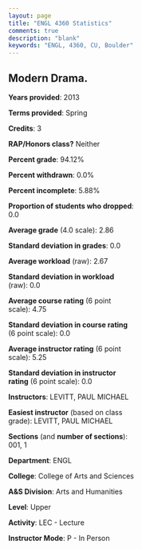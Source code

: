 ```yaml
---
layout: page
title: "ENGL 4360 Statistics"
comments: true
description: "blank"
keywords: "ENGL, 4360, CU, Boulder"
--- 
```

<head>
<script src="https://ajax.googleapis.com/ajax/libs/jquery/2.1.3/jquery.min.js"></script>
<script src="https://dl.dropboxusercontent.com/s/pc42nxpaw1ea4o9/highcharts.js?dl=0"></script>
<!-- <script src="../assets/js/highcharts.js"></script> -->
<style type="text/css">@font-face {
	font-family: "Bebas Neue";
	src: url(https://www.filehosting.org/file/details/544349/BebasNeue%20Regular.otf) format("opentype");
	}
	h1.Bebas { 
		font-family: "Bebas Neue", Verdana, Tahoma;
	}
</style>
</head>
<body>
	<div id="container" style="float: right; width: 45%; height: 88%; margin-left: 2.5%; margin-right: 2.5%;"></div>
	<script language="JavaScript">
		$(document).ready(function() {
		var chart = {type: 'column'};
		var title = {text: 'Grade Distribution'};
		var xAxis = {categories: ['A','B','C','D','F'],crosshair: true};
		var yAxis = {min: 0,title: {text: 'Percentage'}};
		var tooltip = {headerFormat: '<center><b><span style="font-size:20px">{point.key}</span></b></center>',
		               pointFormat: '<td style="padding:0"><b>{point.y:.1f}%</b></td>',
		               footerFormat: '</table>',shared: true,useHTML: true};
		var plotOptions = {column: {pointPadding: 0.0,borderWidth: 0}};  
		var credits = {enabled: false};var series= [{name: 'Percent',data: [18.75,50.0,31.25,0.0,0.0,]}];
		var json = {};
		json.chart = chart;
		json.title = title;
		json.tooltip = tooltip;
		json.xAxis = xAxis;
		json.yAxis = yAxis;  
		json.series = series;
		json.plotOptions = plotOptions;  
		json.credits = credits;
		$('#container').highcharts(json);
	});
	</script>
</body>
			   
## Modern Drama.

**Years provided**: 2013

**Terms provided**: Spring

**Credits**: 3

**RAP/Honors class?** Neither

**Percent grade**: 94.12%

**Percent withdrawn**: 0.0%

**Percent incomplete**: 5.88%

**Proportion of students who dropped**: 0.0

**Average grade** (4.0 scale): 2.86

**Standard deviation in grades**: 0.0

**Average workload** (raw): 2.67

**Standard deviation in workload** (raw): 0.0

**Average course rating** (6 point scale): 4.75

**Standard deviation in course rating** (6 point scale): 0.0

**Average instructor rating** (6 point scale): 5.25

**Standard deviation in instructor rating** (6 point scale): 0.0

**Instructors**: LEVITT, PAUL MICHAEL

**Easiest instructor** (based on class grade): LEVITT, PAUL MICHAEL

**Sections** (and **number of sections**): 001, 1

**Department**: ENGL

**College**: College of Arts and Sciences

**A&S Division**: Arts and Humanities

**Level**: Upper

**Activity**: LEC - Lecture

**Instructor Mode**: P  - In Person